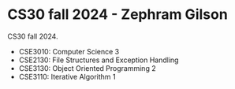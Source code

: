# CS30 fall 2024 - Zephram Gilson

CS30 fall 2024.

- CSE3010: Computer Science 3
- CSE2130: File Structures and Exception Handling
- CSE3130: Object Oriented Programming 2
- CSE3110: Iterative Algorithm 1
